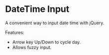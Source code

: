 # DateTime Input

A convenient way to input date time with jQuery.

Features: 
- Arrow key Up/Down to cycle day.
- Allows fuzzy input.

